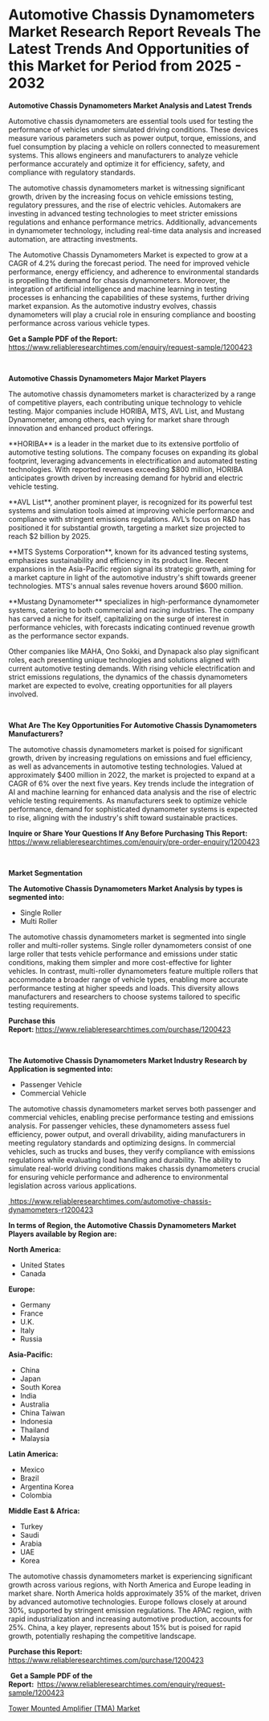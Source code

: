<p><h1>Automotive Chassis Dynamometers Market Research Report Reveals The Latest Trends And Opportunities of this Market for Period from 2025 - 2032</h1></p><p><strong>Automotive Chassis Dynamometers Market Analysis and Latest Trends</strong></p>
<p><p>Automotive chassis dynamometers are essential tools used for testing the performance of vehicles under simulated driving conditions. These devices measure various parameters such as power output, torque, emissions, and fuel consumption by placing a vehicle on rollers connected to measurement systems. This allows engineers and manufacturers to analyze vehicle performance accurately and optimize it for efficiency, safety, and compliance with regulatory standards.</p><p>The automotive chassis dynamometers market is witnessing significant growth, driven by the increasing focus on vehicle emissions testing, regulatory pressures, and the rise of electric vehicles. Automakers are investing in advanced testing technologies to meet stricter emissions regulations and enhance performance metrics. Additionally, advancements in dynamometer technology, including real-time data analysis and increased automation, are attracting investments.</p><p>The Automotive Chassis Dynamometers Market is expected to grow at a CAGR of 4.2% during the forecast period. The need for improved vehicle performance, energy efficiency, and adherence to environmental standards is propelling the demand for chassis dynamometers. Moreover, the integration of artificial intelligence and machine learning in testing processes is enhancing the capabilities of these systems, further driving market expansion. As the automotive industry evolves, chassis dynamometers will play a crucial role in ensuring compliance and boosting performance across various vehicle types.</p></p>
<p><strong>Get a Sample PDF of the Report:&nbsp;</strong> <a href="https://www.reliableresearchtimes.com/enquiry/request-sample/1200423?utm_campaign=2720&utm_medium=2&utm_source=Github&utm_content=ia&utm_term=22032025&utm_id=automotive-chassis-dynamometers">https://www.reliableresearchtimes.com/enquiry/request-sample/1200423</a></p>
<p>&nbsp;</p>
<p><strong>Automotive Chassis Dynamometers Major Market Players</strong></p>
<p><p>The automotive chassis dynamometers market is characterized by a range of competitive players, each contributing unique technology to vehicle testing. Major companies include HORIBA, MTS, AVL List, and Mustang Dynamometer, among others, each vying for market share through innovation and enhanced product offerings.</p><p>**HORIBA** is a leader in the market due to its extensive portfolio of automotive testing solutions. The company focuses on expanding its global footprint, leveraging advancements in electrification and automated testing technologies. With reported revenues exceeding $800 million, HORIBA anticipates growth driven by increasing demand for hybrid and electric vehicle testing.</p><p>**AVL List**, another prominent player, is recognized for its powerful test systems and simulation tools aimed at improving vehicle performance and compliance with stringent emissions regulations. AVL’s focus on R&D has positioned it for substantial growth, targeting a market size projected to reach $2 billion by 2025.</p><p>**MTS Systems Corporation**, known for its advanced testing systems, emphasizes sustainability and efficiency in its product line. Recent expansions in the Asia-Pacific region signal its strategic growth, aiming for a market capture in light of the automotive industry's shift towards greener technologies. MTS's annual sales revenue hovers around $600 million.</p><p>**Mustang Dynamometer** specializes in high-performance dynamometer systems, catering to both commercial and racing industries. The company has carved a niche for itself, capitalizing on the surge of interest in performance vehicles, with forecasts indicating continued revenue growth as the performance sector expands.</p><p>Other companies like MAHA, Ono Sokki, and Dynapack also play significant roles, each presenting unique technologies and solutions aligned with current automotive testing demands. With rising vehicle electrification and strict emissions regulations, the dynamics of the chassis dynamometers market are expected to evolve, creating opportunities for all players involved.</p></p>
<p>&nbsp;</p>
<p><strong>What Are The Key Opportunities For Automotive Chassis Dynamometers Manufacturers?</strong></p>
<p><p>The automotive chassis dynamometers market is poised for significant growth, driven by increasing regulations on emissions and fuel efficiency, as well as advancements in automotive testing technologies. Valued at approximately $400 million in 2022, the market is projected to expand at a CAGR of 6% over the next five years. Key trends include the integration of AI and machine learning for enhanced data analysis and the rise of electric vehicle testing requirements. As manufacturers seek to optimize vehicle performance, demand for sophisticated dynamometer systems is expected to rise, aligning with the industry's shift toward sustainable practices.</p></p>
<p><strong>Inquire or Share Your Questions If Any Before Purchasing This Report:</strong> <a href="https://www.reliableresearchtimes.com/enquiry/pre-order-enquiry/1200423?utm_campaign=2720&utm_medium=2&utm_source=Github&utm_content=ia&utm_term=22032025&utm_id=automotive-chassis-dynamometers">https://www.reliableresearchtimes.com/enquiry/pre-order-enquiry/1200423</a></p>
<p>&nbsp;</p>
<p><strong>Market Segmentation</strong></p>
<p><strong>The Automotive Chassis Dynamometers Market Analysis by types is segmented into:</strong></p>
<p><ul><li>Single Roller</li><li>Multi Roller</li></ul></p>
<p><p>The automotive chassis dynamometers market is segmented into single roller and multi-roller systems. Single roller dynamometers consist of one large roller that tests vehicle performance and emissions under static conditions, making them simpler and more cost-effective for lighter vehicles. In contrast, multi-roller dynamometers feature multiple rollers that accommodate a broader range of vehicle types, enabling more accurate performance testing at higher speeds and loads. This diversity allows manufacturers and researchers to choose systems tailored to specific testing requirements.</p></p>
<p><strong>Purchase this Report:&nbsp;</strong><a href="https://www.reliableresearchtimes.com/purchase/1200423?utm_campaign=2720&utm_medium=2&utm_source=Github&utm_content=ia&utm_term=22032025&utm_id=automotive-chassis-dynamometers">https://www.reliableresearchtimes.com/purchase/1200423</a></p>
<p>&nbsp;</p>
<p><strong>The Automotive Chassis Dynamometers Market Industry Research by Application is segmented into:</strong></p>
<p><ul><li>Passenger Vehicle</li><li>Commercial Vehicle</li></ul></p>
<p><p>The automotive chassis dynamometers market serves both passenger and commercial vehicles, enabling precise performance testing and emissions analysis. For passenger vehicles, these dynamometers assess fuel efficiency, power output, and overall drivability, aiding manufacturers in meeting regulatory standards and optimizing designs. In commercial vehicles, such as trucks and buses, they verify compliance with emissions regulations while evaluating load handling and durability. The ability to simulate real-world driving conditions makes chassis dynamometers crucial for ensuring vehicle performance and adherence to environmental legislation across various applications.</p></p>
<p><a href="https://www.reliableresearchtimes.com/automotive-chassis-dynamometers-r1200423?utm_campaign=2720&utm_medium=2&utm_source=Github&utm_content=ia&utm_term=22032025&utm_id=automotive-chassis-dynamometers">&nbsp;https://www.reliableresearchtimes.com/automotive-chassis-dynamometers-r1200423</a></p>
<p><strong>In terms of Region, the Automotive Chassis Dynamometers Market Players available by Region are:</strong></p>
<p>
    <p> <strong> North America: </strong>
        <ul>
            <li>United States</li>
            <li>Canada</li>
        </ul>
        </p> 
    <p> <strong> Europe: </strong>
        <ul>
            <li>Germany</li>
            <li>France</li>
            <li>U.K.</li>
            <li>Italy</li>
            <li>Russia</li>
        </ul>
        </p> 
    <p> <strong> Asia-Pacific: </strong>
        <ul>
            <li>China</li>
            <li>Japan</li>
            <li>South Korea</li>
            <li>India</li>
            <li>Australia</li>
            <li>China Taiwan</li>
            <li>Indonesia</li>
            <li>Thailand</li>
            <li>Malaysia</li>
        </ul>
        </p> 
    <p> <strong> Latin America: </strong>
        <ul>
            <li>Mexico</li>
            <li>Brazil</li>
            <li>Argentina Korea</li>
            <li>Colombia</li>
        </ul>
        </p> 
    <p> <strong> Middle East & Africa: </strong>
        <ul>
            <li>Turkey</li>
            <li>Saudi</li>
            <li>Arabia</li>
            <li>UAE</li>
            <li>Korea</li>
        </ul>
    </p>
    </p>
<p><p>The automotive chassis dynamometers market is experiencing significant growth across various regions, with North America and Europe leading in market share. North America holds approximately 35% of the market, driven by advanced automotive technologies. Europe follows closely at around 30%, supported by stringent emission regulations. The APAC region, with rapid industrialization and increasing automotive production, accounts for 25%. China, a key player, represents about 15% but is poised for rapid growth, potentially reshaping the competitive landscape.</p></p>
<p><strong>Purchase this Report: </strong><a href="https://www.reliableresearchtimes.com/purchase/1200423?utm_campaign=2720&utm_medium=2&utm_source=Github&utm_content=ia&utm_term=22032025&utm_id=automotive-chassis-dynamometers">https://www.reliableresearchtimes.com/purchase/1200423</a></p>
<p>&nbsp;<strong>Get a Sample PDF of the Report:&nbsp;&nbsp;</strong><a href="https://www.reliableresearchtimes.com/enquiry/request-sample/1200423?utm_campaign=2720&utm_medium=2&utm_source=Github&utm_content=ia&utm_term=22032025&utm_id=automotive-chassis-dynamometers">https://www.reliableresearchtimes.com/enquiry/request-sample/1200423</a></p>
<p><strong></strong></p>
<p><p><a href="https://github.com/vilehoaguy/Market-Research-Report-List-1/blob/main/tower-mounted-amplifier-tma-market.md?utm_campaign=2720&utm_medium=2&utm_source=Github&utm_content=ia&utm_term=22032025&utm_id=automotive-chassis-dynamometers">Tower Mounted Amplifier (TMA) Market</a></p></p>